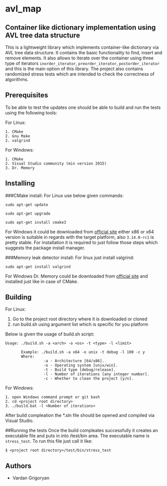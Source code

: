 # avl_map
## Container like dictionary implementation using AVL tree data structure
This is a lightweight library which implements container-like dictionary via AVL tree data structure. It contains the basic functionality to find, insert and remove elements. 
It also allows to iterate over the container using three type of iterators ```inorder_iterator```, ```preorder_iterator```, ```postorder_iterator``` and this is the main option of this library.
The project also contains randomized stress tests which are intended to check the correctness of algorithms.

## Prerequisites
To be able to test the updates one should be able to build and run the tests using the following tools:

For Linux:
```
1. CMake
2. Gnu Make
2. valgrind
```

For Windows:
```
1. CMake
2. Visual Studio community (min version 2015)
3. Dr. Memory
```

## Installing
###CMake install:
For Linux use below given commands:
```
sudo apt-get update

sudo apt-get upgrade

sudo apt-get install cmake3
```

For Windows it could be downloaded from [official site](https://cmake.org/download/) either x86 or x64 version is suitable in regards with the target platform, also ```3.14.0-rc1``` is pretty stable.
For installation it is required to just follow those steps which suggests the package install manager.

###Memory leak detector install:
For linux just install valgrind:
```
sudo apt-get install valgrind
```

For Windows Dr. Memory could be downloaded from [official site](https://drmemory.org/) and installed just like in case of CMake.

## Building
For Linux:
1. Go to the project root directory where it is downloaded or cloned
2. run build.sh using argument list which is specific for you platform

Below is given the usage of build.sh script:
```
Usage: ./build.sh -a <arch> -o <os> -t <type> -l <limit>
       
       Example: ./build.sh -a x64 -o unix -t debug -l 100 -c y
       Where:
                 -a - Architecture [64/x86].
                 -o - Operating system [unix/win].
                 -t - Build type [debug/release].
                 -l - Number of iterations [any integer number].
                 -c - Whether to clean the project [y/n].

```

For Windows:
```
1. open Windows command prompt or git bash
2. cd <project root directory>
3. ./build.bat -l <Number of iterations>
```
After build compleation the *.sln file should be opened and compiled via Visual Studio.

##Running the tests
Once the build compleates successfully it creates an executable file and puts in into <project root directory>/test/bin area.
The executable name is ```stress_test```. To run this file just call it like:
```
$ <project root directory>/test/bin/stress_test
```
## Authors
* Vardan Grigoryan
